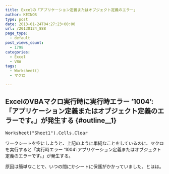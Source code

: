 ```yaml
---
title: Excelの「アプリケーション定義またはオブジェクト定義のエラー」
author: KEINOS
type: post
date: 2013-01-24T04:27:23+00:00
url: /20130124_888
page_type:
  - default
post_views_count:
  - 1798
categories:
  - Excel
  - VBA
tags:
  - Worksheet()
  - マクロ

---
```

## ExcelのVBAマクロ実行時に実行時エラー ’1004’:「アプリケーション定義またはオブジェクト定義のエラーです。」が発生する {#outline__1}

<div class="section">
  <pre>
Worksheet("Sheet1").Cells.Clear
</pre>
  
  <p>
    ワークシートを空にしようと、上記のように単純なことをしているのに、マクロを実行すると「実行時エラー &#8216;1004&#8217;:アプリケーション定義またはオブジェクト定義のエラーです。」が発生する。
  </p>
  
  <p>
    原因は簡単なことで、いつの間にかシートに保護がかかっていました。とほほ。
  </p>
</div>